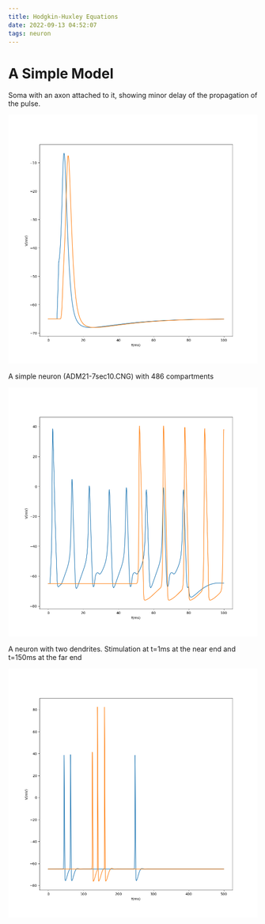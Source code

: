 ```yaml
---
title: Hodgkin-Huxley Equations
date: 2022-09-13 04:52:07
tags: neuron
---
```

# A Simple Model
Soma with an axon attached to it, showing minor delay of the propagation of the pulse.

![hh_cpp](/images/hh_cpp.png "Simulation Results")

A simple neuron (ADM21-7sec10.CNG) with 486 compartments

![hh_cpp1](/images/hh_cpp1.png "Simulation Results")

A neuron with two dendrites. Stimulation at t=1ms at the near end and t=150ms at the far end

![hh_cpp2](/images/hh_cpp2.png "Simulation Results")

